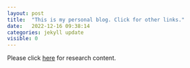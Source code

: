 ```yaml
---
layout: post
title:  "This is my personal blog. Click for other links."
date:   2022-12-16 09:38:14
categories: jekyll update
visible: 0
---
```


Please click [here](http://albertcheu.georgetown.domains) for research content.